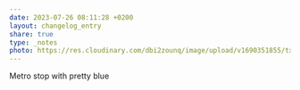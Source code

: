```yaml
---
date: 2023-07-26 08:11:28 +0200
layout: changelog_entry
share: true
type: _notes
photo: https://res.cloudinary.com/dbi2zounq/image/upload/v1690351855/txz54ypjclf9le9dtbuz.jpg
---
```

Metro stop with pretty blue
